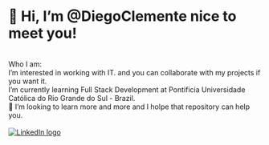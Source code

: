 # 👋 Hi, I’m @DiegoClemente nice to meet you!

<br>
Who I am: <br>
I’m interested in working with IT. and you can collaborate with my projects if you want it.<br>
I’m currently learning Full Stack Development at Pontificia Universidade Católica do Rio Grande do Sul - Brazil.<br>
💞️ I’m looking to learn more and more and I holpe that repository can help you.<br>
<br>
<a href="#">
  <img src="https://camo.githubusercontent.com/59243a733d40bfccc7b3a0abf4f9b167cb25fa22378ce39b1fa4815188cba506/68747470733a2f2f696d672e736869656c64732e696f2f7374617469632f76313f6d6573736167653d4c696e6b6564496e266c6f676f3d6c696e6b6564696e266c6162656c3d26636f6c6f723d303037374235266c6f676f436f6c6f723d7768697465266c6162656c436f6c6f723d267374796c653d666f722d7468652d6261646765" alt="LinkedIn logo">
</a>


